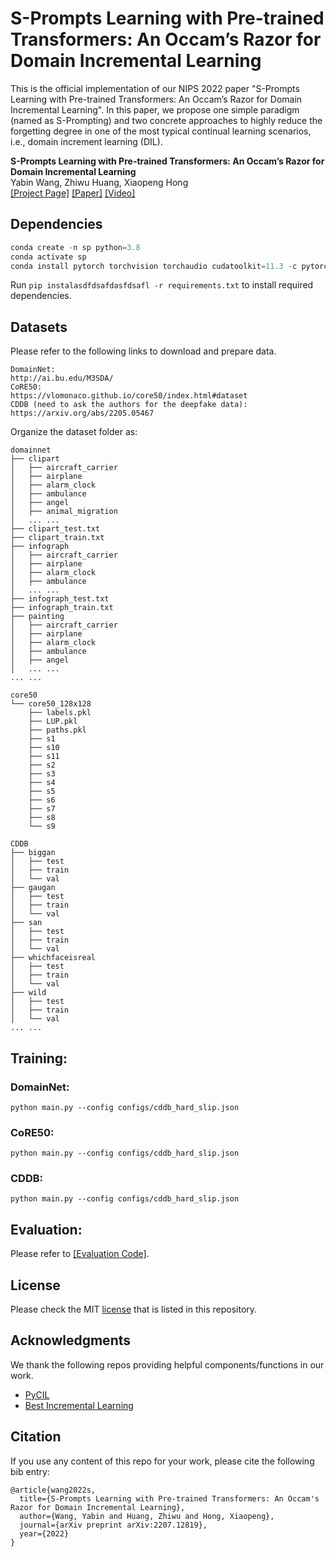 # S-Prompts Learning with Pre-trained Transformers: An Occam’s Razor for Domain Incremental Learning

This is the official implementation of our NIPS 2022 paper "S-Prompts Learning with Pre-trained Transformers: An Occam’s Razor for Domain Incremental Learning".
In this paper, we propose one simple paradigm (named as S-Prompting) and two concrete approaches to highly reduce the forgetting degree in one of the most typical continual learning scenarios, i.e., domain increment learning (DIL).

**S-Prompts Learning with Pre-trained Transformers: An Occam’s Razor for Domain Incremental Learning** <br>
Yabin Wang, Zhiwu Huang, Xiaopeng Hong <br>
[[Project Page]](https://arxiv.org/abs/2205.05467.pdf) [[Paper]](https://arxiv.org/abs/2205.05467.pdf) [[Video]](https://www.youtube.com/watch?v=bszy34vY-2o)

## Dependencies

```python
conda create -n sp python=3.8
conda activate sp
conda install pytorch torchvision torchaudio cudatoolkit=11.3 -c pytorch

```



Run `pip instalasdfdsafdasfdsafl -r requirements.txt` to install required dependencies.

## Datasets
Please refer to the following links to download and prepare data. 
```
DomainNet:
http://ai.bu.edu/M3SDA/
CoRE50:
https://vlomonaco.github.io/core50/index.html#dataset
CDDB (need to ask the authors for the deepfake data):
https://arxiv.org/abs/2205.05467
```

Organize the dataset folder as:

```
domainnet
├── clipart
│   ├── aircraft_carrier
│   ├── airplane
│   ├── alarm_clock
│   ├── ambulance
│   ├── angel
│   ├── animal_migration
│   ... ...
├── clipart_test.txt
├── clipart_train.txt
├── infograph
│   ├── aircraft_carrier
│   ├── airplane
│   ├── alarm_clock
│   ├── ambulance
│   ... ...
├── infograph_test.txt
├── infograph_train.txt
├── painting
│   ├── aircraft_carrier
│   ├── airplane
│   ├── alarm_clock
│   ├── ambulance
│   ├── angel
│   ... ...
... ...
```

```
core50
└── core50_128x128
    ├── labels.pkl
    ├── LUP.pkl
    ├── paths.pkl
    ├── s1
    ├── s10
    ├── s11
    ├── s2
    ├── s3
    ├── s4
    ├── s5
    ├── s6
    ├── s7
    ├── s8
    └── s9

```
```
CDDB
├── biggan
│   ├── test
│   ├── train
│   └── val
├── gaugan
│   ├── test
│   ├── train
│   └── val
├── san
│   ├── test
│   ├── train
│   └── val
├── whichfaceisreal
│   ├── test
│   ├── train
│   └── val
├── wild
│   ├── test
│   ├── train
│   └── val
... ...
```



## Training:


### DomainNet:
```
python main.py --config configs/cddb_hard_slip.json
```

### CoRE50:
```
python main.py --config configs/cddb_hard_slip.json
```

### CDDB:
```
python main.py --config configs/cddb_hard_slip.json
```

## Evaluation:

Please refer to 
[[Evaluation Code]](https://github.com/iamwangyabin/SPrompts_eval).

## License

Please check the MIT  [license](./LICENSE) that is listed in this repository.


## Acknowledgments

We thank the following repos providing helpful components/functions in our work.

- [PyCIL](https://github.com/G-U-N/PyCIL)
- [Best Incremental Learning](https://github.com/Vision-Intelligence-and-Robots-Group/Best-Incremental-Learning)


## Citation

If you use any content of this repo for your work, please cite the following bib entry:
```
@article{wang2022s,
  title={S-Prompts Learning with Pre-trained Transformers: An Occam's Razor for Domain Incremental Learning},
  author={Wang, Yabin and Huang, Zhiwu and Hong, Xiaopeng},
  journal={arXiv preprint arXiv:2207.12819},
  year={2022}
}
```
